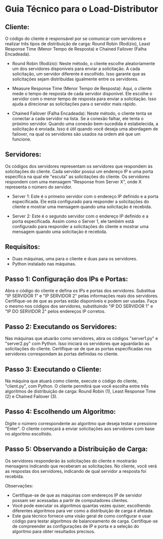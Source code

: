 # Guia Técnico para o Load-Distributor

## Cliente:

O código do cliente é responsável por se comunicar com servidores e realizar três tipos de distribuição de carga: Round Robin (Rodízio), Least Response Time (Menor Tempo de Resposta) e Chained Failover (Falha Encadeada).

* Round Robin (Rodízio): Neste método, o cliente escolhe aleatoriamente um dos servidores disponíveis para enviar a solicitação. A cada solicitação, um servidor diferente é escolhido. Isso garante que as solicitações sejam distribuídas igualmente entre os servidores.

* Measure Response Time (Menor Tempo de Resposta): Aqui, o cliente mede o tempo de resposta de cada servidor disponível. Ele escolhe o servidor com o menor tempo de resposta para enviar a solicitação. Isso ajuda a direcionar as solicitações para o servidor mais rápido.

* Chained Failover (Falha Encadeada): Neste método, o cliente tenta se conectar a cada servidor na lista. Se a conexão falhar, ele tenta o próximo servidor. Quando uma conexão bem-sucedida é estabelecida, a solicitação é enviada. Isso é útil quando você deseja uma abordagem de failover, na qual os servidores são usados na ordem até que um funcione.

## Servidores:

Os códigos dos servidores representam os servidores que respondem às solicitações do cliente. Cada servidor possui um endereço IP e uma porta específica na qual ele "escuta" as solicitações do cliente. Os servidores respondem com uma mensagem "Response from Server X", onde X representa o número do servidor.

* Server 1: Este é o primeiro servidor com o endereço IP definido e a porta especificada. Ele está configurado para responder a solicitações do cliente e mostrar uma mensagem quando uma solicitação é recebida.

* Server 2: Este é o segundo servidor com o endereço IP definido e a porta especificada. Assim como o Server 1, ele também está configurado para responder a solicitações do cliente e mostrar uma mensagem quando uma solicitação é recebida.

## Requisitos:

* Duas máquinas, uma para o cliente e duas para os servidores.
* Python instalado nas máquinas.

## Passo 1: Configuração dos IPs e Portas:

Abra o código do cliente e defina os IPs e portas dos servidores. Substitua "IP SERVIDOR 1" e "IP SERVIDOR 2" pelas informações reais dos servidores. Certifique-se de que as portas estão disponíveis e podem ser usadas.
Faça o mesmo nos códigos dos servidores, substituindo "IP DO SERVIDOR 1" e "IP DO SERVIDOR 2" pelos endereços IP corretos.

## Passo 2: Executando os Servidores:

Nas máquinas que atuarão como servidores, abra os códigos "server1.py" e "server2.py" com Python. Isso iniciará os servidores que aguardarão as solicitações do cliente.
Certifique-se de que as portas especificadas nos servidores correspondam às portas definidas no cliente.
## Passo 3: Executando o Cliente:

Na máquina que atuará como cliente, execute o código do cliente, "client.py", com Python.
O cliente permitirá que você escolha entre três algoritmos de distribuição de carga: Round Robin (1), Least Response Time (2) e Chained Failover (3).

## Passo 4: Escolhendo um Algoritmo:

Digite o número correspondente ao algoritmo que deseja testar e pressione "Enter". O cliente começará a enviar solicitações aos servidores com base no algoritmo escolhido.

## Passo 5: Observando a Distribuição de Carga:

Os servidores responderão às solicitações do cliente e mostrarão mensagens indicando que receberam as solicitações.
No cliente, você verá as respostas dos servidores, indicando de qual servidor a resposta foi recebida.

Observações:

* Certifique-se de que as máquinas com endereços IP de servidor possam ser acessadas a partir de computadores clientes. 
* Você pode executar os algoritmos quantas vezes quiser, escolhendo diferentes algoritmos para ver como a distribuição de carga é afetada.
* Este guia técnico fornece uma visão geral de como configurar e usar código para testar algoritmos de balanceamento de carga. Certifique-se de compreender as configurações de IP e porta e a seleção do algoritmo para obter resultados precisos.


